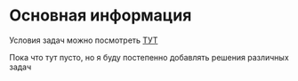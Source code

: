 # Основная информация
Условия задач можно посмотреть [ТУТ](https://github.com/Vibof/ProgrammingManual_part2)

Пока что тут пусто, но я буду постепенно добавлять решения различных задач